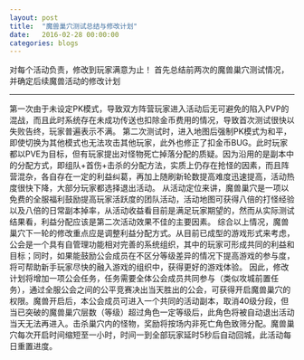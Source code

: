 ```yaml
---
layout: post
title:  "魔兽巢穴测试总结与修改计划"
date:   2016-02-28 00:00:00
categories: blogs
---
```



<div class="post-content">
<p>
	对每个活动负责，修改到玩家满意为止！
	首先总结前两次的魔兽巢穴测试情况，并确定后续魔兽活动的修改计划
</p>
<!--more-->

<hr>
<p>	
	第一次由于未设定PK模式，导致双方阵营玩家进入活动后无可避免的陷入PVP的混战，而且此时系统存在未成功传送也扣除金币费用的情况，导致首次测试很快以失败告终，玩家普遍表示不满。
	第二次测试时，进入地图后强制PK模式为和平，即使切换为其他模式也无法攻击其他玩家，此外也修正了扣金币BUG。此时玩家都以PVE为目标，但有玩家提出对怪物死亡掉落分配的质疑。因为沿用的是副本中的分配方式，即组队+首伤+击杀的分配方法，实质上仍存在抢怪的因素，而且阵营混杂，各自存在一定的利益纠葛，再加上随刷新轮数提高难度迅速提高，活动热度很快下降，大部分玩家都选择退出活动。
	从活动定位来讲，魔兽巢穴是一项以免费的全服福利鼓励提高玩家活跃度的团队活动，活动地图可获得八倍的打怪经验以及八倍的日常副本掉率，从活动收益看目前是满足玩家期望的，然而从实际测试结果看，利益分配应该是第二次活动效果不佳的主要因素。
	综合以上情况，魔兽巢穴下一轮的修改重点应是调整利益分配方式。从目前已成型的游戏形式来考虑，公会是一个具有自管理功能相对完善的系统组织，其中的玩家可形成共同的利益和目标；同时，如果能鼓励公会成员在不区分等级差异的情况下提高游戏的参与度，将可帮助新手玩家尽快的融入游戏的组织中，获得更好的游戏体验。
	因此，修改计划将增加一项公会任务，任务需要全体公会成员共同参与（类似攻城前置任务），通过全服公会之间的公平竞赛决出当天胜出的公会，可获得开启魔兽巢穴的权限。魔兽开启后，本公会成员可进入一个共同的活动副本，取消40级分段，但当已突破的魔兽巢穴层数（等级）超过角色一定等级后，此角色将被自动退出活动当天无法再进入。击杀巢穴内的怪物，奖励将按场内非死亡角色致筛分配。魔兽巢穴每次开启时间缩短至一小时，时间一到全部玩家延时5秒后自动回城，此活动每日重置进度。

</p>


</div>